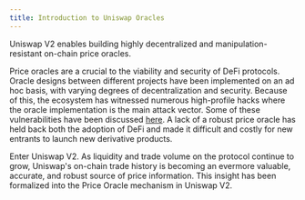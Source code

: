 ```yaml
---
title: Introduction to Uniswap Oracles
---
```


Uniswap V2 enables building highly decentralized and manipulation-resistant on-chain price oracles.

Price oracles are a crucial to the viability and security of DeFi protocols. 
Oracle designs between different projects have been implemented on an ad hoc basis, 
with varying degrees of decentralization and security. 
Because of this, the ecosystem has witnessed numerous high-profile hacks where the oracle implementation is the main 
attack vector. 
Some of these vulnerabilities have been discussed
[here](https://samczsun.com/taking-undercollateralized-loans-for-fun-and-for-profit/). 
A lack of a robust price oracle has held back both the adoption of DeFi and made it difficult and costly for new 
entrants to launch new derivative products.

Enter Uniswap V2. As liquidity and trade volume on the protocol continue to grow, Uniswap's on-chain trade history is 
becoming an evermore valuable, accurate, and robust source of price information.
This insight has been formalized into the Price Oracle mechanism in Uniswap V2.

